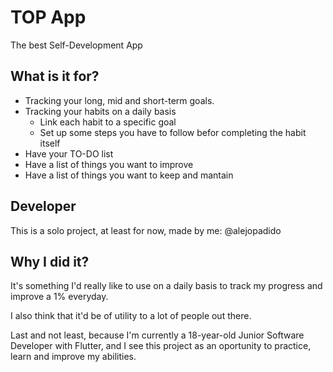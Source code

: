 # TOP App
The best Self-Development App

## What is it for?
* Tracking your long, mid and short-term goals.
* Tracking your habits on a daily basis
    * Link each habit to a specific goal
    * Set up some steps you have to follow befor completing the habit itself
* Have your TO-DO list
* Have a list of things you want to improve
* Have a list of things you want to keep and mantain

## Developer
This is a solo project, at least for now, made by me: @alejopadido

## Why I did it?
It's something I'd really like to use on a daily basis to track my progress and improve a 1% everyday. 

I also think that it'd be of utility to a lot of people out there.

Last and not least, because I'm currently a 18-year-old Junior Software Developer with Flutter, and I see this project as an oportunity to practice, learn and improve my abilities.